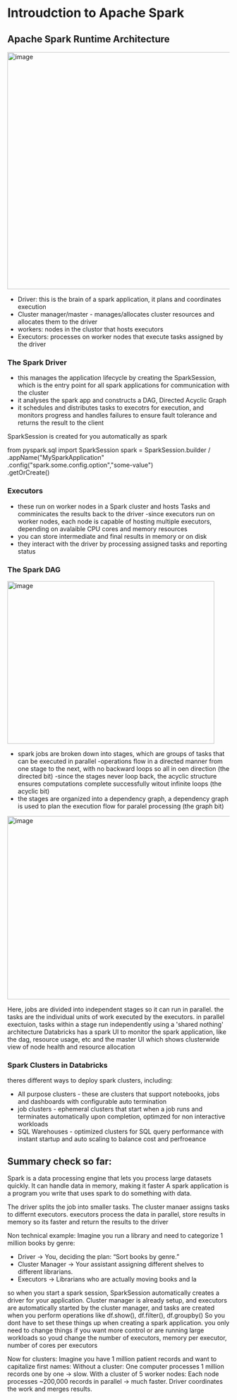 # Introudction to Apache Spark

## Apache Spark Runtime Architecture
<img width="902" height="538" alt="image" src="https://github.com/user-attachments/assets/13dca747-0afe-4aba-a579-16a8392d097e" />

- Driver: this is the brain of a spark application, it plans and coordinates execution
- Cluster manager/master - manages/allocates cluster resources and allocates them to the driver
- workers: nodes in the clustor that hosts executors
- Executors: processes on worker nodes that execute tasks assigned by the driver 

### The Spark Driver
- this manages the application lifecycle by creating the SparkSession, which is the entry point for all spark applications for communication with the cluster
- it analyses the spark app and constructs a DAG, Directed Acyclic Graph
- it schedules and distributes tasks to execotrs for execution, and monitors progress and handles failures to ensure fault tolerance and returns the result to the client

SparkSession is created for you automatically as spark

from pyspark.sql import SparkSession
spark = SparkSession.builder / 
  .appName("MySparkApplication"\
  .config("spark.some.config.option","some-value")\
  .getOrCreate()

  ### Executors
  - these run on worker nodes in a Spark cluster and hosts Tasks and comminicates the results back to the driver
  -since executors run on worker nodes, each node is capable of hosting multiple executors, depending on avalaible CPU cores and memory resources
  - you can store intermediate and final results in memory or on disk
  - they interact with the driver by processing assigned tasks and reporting status 

  ### The Spark DAG
  <img width="469" height="369" alt="image" src="https://github.com/user-attachments/assets/33426c93-25df-49f2-b601-d066b1c748ed" />

  - spark jobs are broken down into stages, which are groups of tasks that can be executed in parallel
  -operations flow in a directed manner from one stage to the next, with no backward loops so all in oen direction (the directed bit)
  -since the stages never loop back, the acyclic structure ensures computations complete successfully witout infinite loops (the acyclic bit)
  - the stages are organized into a dependency graph, a dependency graph is used to plan the execution flow for paralel processing (the graph bit)

<img width="839" height="416" alt="image" src="https://github.com/user-attachments/assets/2da685de-3051-4dcb-95aa-4e7886326221" />

Here, jobs are divided into independent stages so it can run in parallel. the tasks are the individual units of work executed by the executors. in parallel exectuion, tasks within a stage run independently using a 'shared nothing' architecture
Databricks has a spark UI to monitor the spark application, like the dag, resource usage, etc and the master UI which shows clusterwide view of node health and resource allocation

### Spark Clusters in Databricks
theres different ways to deploy spark clusters, including:
- All purpose clusters - these are clusters that support notebooks, jobs and dashboards with configurable auto termination
- job clusters - ephemeral clusters that start when a job runs and terminates automatically upon completion, optimzed for non interactive workloads
- SQL Warehouses - optimized clusters for SQL query performance with instant startup and auto scaling to balance cost and perfroeance 


## Summary check so far:
Spark is a data processing engine that lets you process large datasets quickly. It can handle data in memory, making it faster
A spark application is a program you write that uses spark to do something with data. 

The driver splits the job into smaller tasks. The cluster manaer assigns tasks to differnt executors. executors process the data in parallel, store results in memory so its faster and return the results to the driver

Non technical example:
Imagine you run a library and need to categorize 1 million books by genre:
- Driver → You, deciding the plan: “Sort books by genre.”
- Cluster Manager → Your assistant assigning different shelves to different librarians.
- Executors → Librarians who are actually moving books and la

so when you start a spark session, SparkSession automatically creates a driver for your application. Cluster manager is already setup, and executors are automatically started by the cluster manager, and tasks are created when you perform operations like df.show(), df.filter(), df.groupby()
So you dont have to set these things up when creating a spark application. you only need to change things if you want more control or are running large workloads so youd change the number of executors, memory per executor, number of cores per executors


Now for clusters: Imagine you have 1 million patient records and want to capitalize first names:
Without a cluster: One computer processes 1 million records one by one → slow.
With a cluster of 5 worker nodes:
Each node processes ~200,000 records in parallel → much faster.
Driver coordinates the work and merges results.
